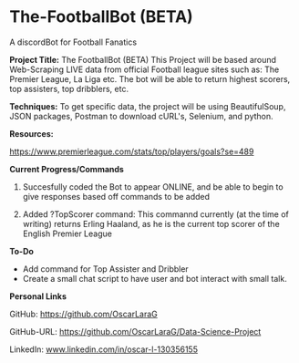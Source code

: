 # The-FootballBot (BETA)
A discordBot for Football Fanatics

**Project Title:** The FootballBot (BETA)
This Project will be based around Web-Scraping LIVE data from official Football league sites such as: The Premier League, La Liga etc. The bot will be able to return highest scorers, top assisters, top dribblers, etc.

**Techniques:**
To get specific data, the project will be using BeautifulSoup, JSON packages, Postman to download cURL's, Selenium, and python.

**Resources:**

https://www.premierleague.com/stats/top/players/goals?se=489

**Current Progress/Commands**
1) Succesfully coded the Bot to appear ONLINE, and be able to begin to give responses based off commands to be added

2) Added ?TopScorer command: This commannd currently (at the time of writing) returns Erling Haaland, as he is the current top scorer of the English Premier League

**To-Do**
- Add command for Top Assister and Dribbler
- Create a small chat script to have user and bot interact with small talk.



**Personal Links**

GitHub: https://github.com/OscarLaraG



GitHub-URL: https://github.com/OscarLaraG/Data-Science-Project



LinkedIn: www.linkedin.com/in/oscar-l-130356155
